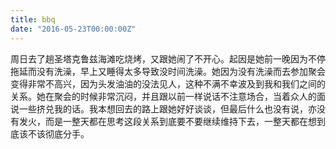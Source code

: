 ```yaml
---
title: bbq
date: "2016-05-23T00:00:00Z"
---
```


周日去了趟圣塔克鲁兹海滩吃烧烤，又跟她闹了不开心。起因是她前一晚因为不停拖延而没有洗澡，早上又睡得太多导致没时间洗澡。她因为没有洗澡而去参加聚会变得非常不高兴，因为头发油油的没法见人，这种不满不幸波及到我和我们之间的关系。她在聚会的时候非常沉闷，并且跟以前一样说话不注意场合，当着众人的面说一些挤兑我的话。我本想回去的路上跟她好好谈谈，但最后什么也没有说，亦没有发火，而是一整天都在思考这段关系到底要不要继续维持下去，一整天都在想到底该不该彻底分手。
